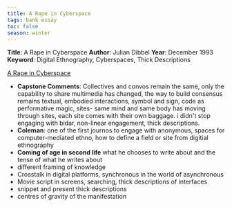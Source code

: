 ```yaml
---
title: A Rape in Cyberspace
tags: bank essay
toc: false
season: winter
---
```

**Title**: A Rape in Cyberspace
**Author**: Julian Dibbel
**Year**: December 1993
**Keyword**: Digital Ethnography, Cyberspaces, Thick Descriptions

[A Rape in Cyberspace](http://www.juliandibbell.com/articles/a-rape-in-cyberspace/)

-   **Capstone Comments**: Collectives and convos remain the same, only the capability to share multimedia has changed, the way to build consensus remains textual, embodied interactions, symbol and sign, code as performative magic, sites- same mind and same body has moving through sites, each site comes with their own baggage. i didn't stop engaging with bidar, non-linear engagement, thick descriptions.
-   **Coleman**: one of the first journos to engage with anonymous, spaces for computer-mediated ethno, how to define a field or site from digitial ethnography
-   **Coming of age in second life** what he chooses to write about and the tense of what he writes about
-   different framing of knowledge
-   Crosstalk in digital platforms, synchronous in the world of asynchronous
-   Movie script in screens, searching, thick descriptions of interfaces
-   snippet and present thick descriptions
-   centres of gravity of the manifestation
